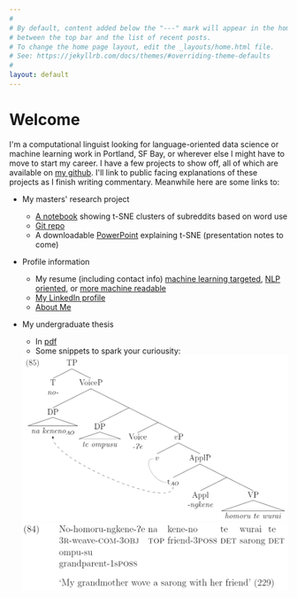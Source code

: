```yaml
---
#
# By default, content added below the "---" mark will appear in the home page
# between the top bar and the list of recent posts.
# To change the home page layout, edit the _layouts/home.html file.
# See: https://jekyllrb.com/docs/themes/#overriding-theme-defaults
#
layout: default
---
```


# Welcome

I'm a computational linguist looking for language-oriented data science or machine learning work in Portland, SF Bay, or wherever else I might have to move to start my career. I have a few projects to show off, all of which are available on [my github](github.com/kchalk). I'll link to public facing explanations of these projects as I finish writing commentary. Meanwhile here are some links to: 

- My masters' research project
  - [A notebook](./Data/t-SNE_Examples.html) showing t-SNE clusters of subreddits based on word use
  - [Git repo]( https://www.github.com/kchalk/RedditProject)
  - A downloadable [PowerPoint](./Data/FinalTsnePres.pptx) explaining t-SNE (presentation notes to come)

- Profile information
  - My resume (including contact info) [machine learning targeted](./Data/Resume_6-6.pdf), [NLP oriented](./Data/Parallel_Resume.pdf), or [more machine readable](./Data/Chalkley_Resume.pdf)
  - [My LinkedIn profile]( http://www.linkedin.com/in/kchalk)
  - [About Me](./About.html)

- My undergraduate thesis
  - In [pdf](./Data/AppliedAsymmetries.pdf)
  - Some snippets to spark your curiousity:

  <img src="./Data/85tree.PNG" alt="Syntax tree for 'Nohomorungkene?e na keneno te wurai te'" width="500"/>
  
  <img src="./Data/84gloss.PNG" alt="Gloss for 'Nohomorungkene?e na keneno te wurai te''" width="500"/>

